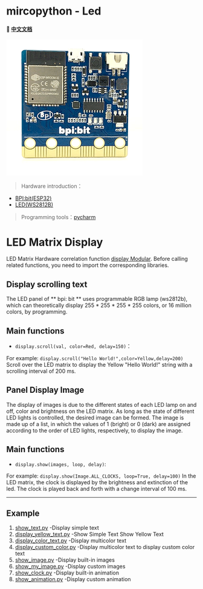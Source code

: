 # mircopython - Led
#### 📖 [中文文档](https://github.com/aJantes/rolling_text/blob/master/readme.md)
![](album/bit.gif)

> Hardware introduction：

- [BPI:bit(ESP32)](https://github.com/aJantes/introduce-bpi-bit/blob/master/readme.md)   
- [LED(WS2812B)](https://github.com/BPI-STEAM/BPI-BIT/blob/master/doc/WS2812B.pdf)

> Programming tools：[pycharm](https://github.com/aJantes/use-pycharm/blob/master/readme.md)

# LED Matrix Display
LED Matrix Hardware correlation function [display Modular](https://github.com/BPI-STEAM/MicroPython-Samples/blob/master/10.microbit/display.py). Before calling related functions, you need to import the corresponding libraries.
    
## **Display scrolling text**

The LED panel of ** bpi: bit ** uses programmable RGB lamp (ws2812b), which can theoretically display 255 * 255 * 255 * 255 colors, or 16 million colors, by programming.
## Main functions 

- `display.scroll(val, color=Red, delay=150)`：



For example: `display.scroll("Hello World!",color=Yellow,delay=200)` Scroll over the LED matrix to display the Yellow "Hello World!" string with a scrolling interval of 200 ms.




## **Panel Display Image**

The display of images is due to the different states of each LED lamp on and off, color and brightness on the LED matrix. As long as the state of different LED lights is controlled, the desired image can be formed. The image is made up of a list, in which the values of 1 (bright) or 0 (dark) are assigned according to the order of LED lights, respectively, to display the image.  

## Main functions
- `display.show(images, loop, delay)`:



For example: `display.show(Image.ALL_CLOCKS, loop=True, delay=100)`  In the LED matrix, the clock is displayed by the brightness and extinction of the led. The clock is played back and forth with a change interval of 100 ms.


---

## **Example**
1. [show_text.py](https://github.com/aJantes/rolling_text/example/blob/master/show_text.py)   -Display simple text
2. [display_yellow_text.py](https://github.com/aJantes/rolling_text/example/blob/master/display_yellow_text.py)   -Show Simple Text Show Yellow Text
3. [display_color_text.py](https://github.com/aJantes/rolling_text/example/blob/master/display_color_text.py)  -Display multicolor text
4. [display_custom_color.py](https://github.com/aJantes/rolling_text/example/blob/master/display_custom_color.py)  -Display multicolor text to display custom color text
5. [show_image.py](https://github.com/aJantes/rolling_text/example/blob/master/show_image.py)  -Display built-in images
6. [show_my_image.py](https://github.com/aJantes/rolling_text/example/blob/master/show_my_image.py)  -Display custom images
7. [show_clock.py](https://github.com/aJantes/rolling_text/example/blob/master/show_clock.py)  -Display built-in animation
8. [show_animation.py](https://github.com/aJantes/rolling_text/example/blob/master/show_animation.py)  -Display custom animation

